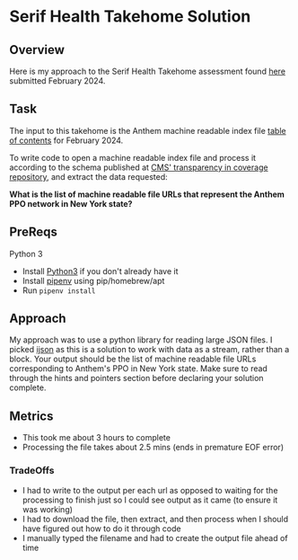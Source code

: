 # Serif Health Takehome Solution

## Overview
Here is my approach to the Serif Health Takehome assessment found [here](https://github.com/serif-health/takehome) submitted February 2024.


## Task
The input to this takehome is the Anthem machine readable index file [table of contents](https://antm-pt-prod-dataz-nogbd-nophi-us-east1.s3.amazonaws.com/anthem/2024-02-01_anthem_index.json.gz) for February 2024. 

To write code to open a machine readable index file and process it according to the schema published at [CMS' transparency in coverage repository](https://github.com/CMSgov/price-transparency-guide/tree/master/schemas/table-of-contents), and extract the data requested: 

**What is the list of machine readable file URLs that represent the Anthem PPO network in New York state?**

## PreReqs
Python 3
- Install [Python3](https://www.python.org/downloads/) if you don't already have it
- Install [pipenv](https://pipenv.pypa.io/en/latest/) using pip/homebrew/apt
- Run `pipenv install`

## Approach
My approach was to use a python library for reading large JSON files. I picked [ijson](https://pypi.org/project/ijson/) as this is a solution to work with data as a stream, rather than a block.
Your output should be the list of machine readable file URLs corresponding to Anthem's PPO in New York state. Make sure to read through the hints and pointers section before declaring your solution complete.

## Metrics
- This took me about 3 hours to complete
- Processing the file takes about 2.5 mins (ends in premature EOF error)

### TradeOffs
- I had to write to the output per each url as opposed to waiting for the processing to finish just so I could see output as it came (to ensure it was working)
- I had to download the file, then extract, and then process when I should have figured out how to do it through code
- I manually typed the filename and had to create the output file ahead of time
